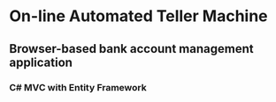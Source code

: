 # On-line Automated Teller Machine 
## Browser-based bank account management application
### C# MVC with Entity Framework
